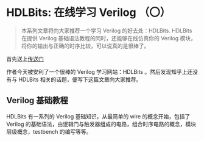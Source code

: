 # HDLBits: 在线学习 Verilog （〇）

> 本系列文章将向大家推荐一个学习 Verilog 的好去处：HDLBits. HDLBits 在提供 Verilog 基础语法教程的同时，还能够在线仿真你的 Verilog 模块，将你的输出与正确的时序比较，可以说真的是很棒了。

首先送上[传送门](https://hdlbits.01xz.net/wiki/Wire)

作者今天被安利了一个很棒的 Verilog 学习网站：HDLBits 。然后发现知乎上还没有与 HDLBits 相关的话题，便写下这篇文章向大家推荐。

## **Verilog 基础教程**

HDLBits 有一系列的 Verilog 基础知识，从最简单的 wire 的概念开始，包括了 Verilog 的基础语法，由逻辑门与触发器组成的电路，组合时序电路的概念，模块层级概念，testbench 的编写等等。


